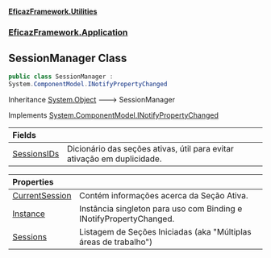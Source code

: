 #### [EficazFramework.Utilities](EficazFrameworkUtilities.md 'EficazFramework Utilities')
### [EficazFramework.Application](EficazFrameworkUtilities.md#EficazFramework_Application 'EficazFramework.Application')
## SessionManager Class
```csharp
public class SessionManager :
System.ComponentModel.INotifyPropertyChanged
```

Inheritance [System.Object](https://docs.microsoft.com/en-us/dotnet/api/System.Object 'System.Object') &#129106; SessionManager  

Implements [System.ComponentModel.INotifyPropertyChanged](https://docs.microsoft.com/en-us/dotnet/api/System.ComponentModel.INotifyPropertyChanged 'System.ComponentModel.INotifyPropertyChanged')  

| Fields | |
| :--- | :--- |
| [SessionsIDs](SessionManager_SessionsIDs.md 'EficazFramework.Application.SessionManager.SessionsIDs') | Dicionário das seções ativas, útil para evitar ativação em duplicidade.<br/> |

| Properties | |
| :--- | :--- |
| [CurrentSession](SessionManager_CurrentSession.md 'EficazFramework.Application.SessionManager.CurrentSession') | Contém informações acerca da Seção Ativa.<br/> |
| [Instance](SessionManager_Instance.md 'EficazFramework.Application.SessionManager.Instance') | Instância singleton para uso com Binding e INotifyPropertyChanged.<br/> |
| [Sessions](SessionManager_Sessions.md 'EficazFramework.Application.SessionManager.Sessions') | Listagem de Seções Iniciadas (aka "Múltiplas áreas de trabalho")<br/> |
